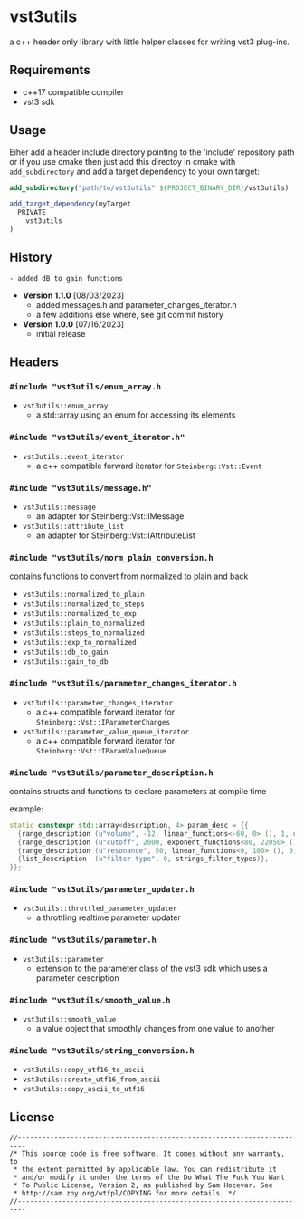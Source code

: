 # vst3utils

a c++ header only library with little helper classes for writing vst3 plug-ins.

## Requirements

- c++17 compatible compiler
- vst3 sdk

## Usage

Eiher add a header include directory pointing to the 'include' repository path or
if you use cmake then just add this directoy in cmake with `add_subdirectory` and add a
target dependency to your own target:

```cmake
add_subdirectory("path/to/vst3utils" ${PROJECT_BINARY_DIR}/vst3utils)

add_target_dependency(myTarget
  PRIVATE
    vst3utils
)
```

## History

	- added dB to gain functions
- **Version 1.1.0** [08/03/2023]
	- added messages.h and parameter_changes_iterator.h
	- a few additions else where, see git commit history
- **Version 1.0.0** [07/16/2023]
	- initial release

## Headers

### `#include "vst3utils/enum_array.h`

- `vst3utils::enum_array`
	- a std::array using an enum for accessing its elements

### `#include "vst3utils/event_iterator.h"`

- `vst3utils::event_iterator`
	- a c++ compatible forward iterator for `Steinberg::Vst::Event`

### `#include "vst3utils/message.h"`

- `vst3utils::message`
	- an adapter for Steinberg::Vst::IMessage
- `vst3utils::attribute_list`
	- an adapter for Steinberg::Vst::IAttributeList

### `#include "vst3utils/norm_plain_conversion.h`

contains functions to convert from normalized to plain and back

- `vst3utils::normalized_to_plain`
- `vst3utils::normalized_to_steps`
- `vst3utils::normalized_to_exp`
- `vst3utils::plain_to_normalized`
- `vst3utils::steps_to_normalized`
- `vst3utils::exp_to_normalized`
- `vst3utils::db_to_gain`
- `vst3utils::gain_to_db`

### `#include "vst3utils/parameter_changes_iterator.h`

- `vst3utils::parameter_changes_iterator`
	- a c++ compatible forward iterator for `Steinberg::Vst::IParameterChanges`
- `vst3utils::parameter_value_queue_iterator`
	- a c++ compatible forward iterator for `Steinberg::Vst::IParamValueQueue`

### `#include "vst3utils/parameter_description.h`

contains structs and functions to declare parameters at compile time

example:
```c++
static constexpr std::array<description, 4> param_desc = {{
  {range_description (u"volume", -12, linear_functions<-60, 0> (), 1, u"dB")},
  {range_description (u"cutoff", 2000, exponent_functions<80, 22050> (), 0, u"Hz")},
  {range_description (u"resonance", 50, linear_functions<0, 100> (), 0, u"%")},
  {list_description  (u"filter type", 0, strings_filter_types)},
}};
```

### `#include "vst3utils/parameter_updater.h`

- `vst3utils::throttled_parameter_updater`
	- a throttling realtime parameter updater

### `#include "vst3utils/parameter.h`

- `vst3utils::parameter`
	- extension to the parameter class of the vst3 sdk which uses a parameter description

### `#include "vst3utils/smooth_value.h`

- `vst3utils::smooth_value`
	- a value object that smoothly changes from one value to another

### `#include "vst3utils/string_conversion.h`

- `vst3utils::copy_utf16_to_ascii`
- `vst3utils::create_utf16_from_ascii`
- `vst3utils::copy_ascii_to_utf16`

## License

```
//------------------------------------------------------------------------
/* This source code is free software. It comes without any warranty, to
 * the extent permitted by applicable law. You can redistribute it
 * and/or modify it under the terms of the Do What The Fuck You Want
 * To Public License, Version 2, as published by Sam Hocevar. See
 * http://sam.zoy.org/wtfpl/COPYING for more details. */
//------------------------------------------------------------------------
```
